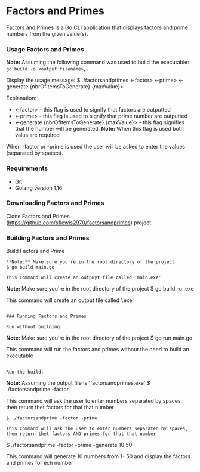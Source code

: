 # Factors and Primes
Factors and Primes is a Go CLI application that displays factors and prime numbers from the given value(s).

### Usage Factors and Primes
**Note:** Assuming the following command was used to build the executable: `go build -o <output filename>`, .

Display the usage message:
$ ./factorsandprimes <-factor> <-prime> <-generate {nbrOfItemsToGenerate} {maxValue}>

Explanation:
  * <-factor> - this flag is used to signify that factors are outputted 
  * <-prime> - this flag is used to signify that prime number are outputted
  * <-generate {nbrOfItemsToGenerate} {maxValue}> - this flag signifies that the number will be generated. **Note:** When this flag is used both valus are required

When -factor or -prime is used the user will be asked to enter the values (separated by spaces).

### Requirements

  * Git
  * Golang version 1.16

### Downloading Factors and Primes

Clone Factors and Primes (https://github.com/sflewis2970/factorsandprimes) project.

### Building Factors and Primes

Build Factors and Prime
```
**Note:** Make sure you're in the root directory of the project
$ go build main.go

This command will create an outpuyt file called 'main.exe'
```
**Note:** Make sure you're in the root directory of the project
$ go build -o <filename>.exe
  
This command will create an output file called '<filename>.exe'
```

### Running Factors and Primes

Run without building:
```
**Note:** Make sure you're in the root directory of the project
$ go run main.go

This command will run the factors and primes without the need to build an executable
```

Run the build:
```
**Note:** Assuming the output file is 'factorsandprimes.exe'
$ ./factorsandprime -factor

This command will ask the user to enter numbers separated by spaces, then return thet factors for that that number
```
$ ./factorsandprime -factor -prime

This command will ask the user to enter numbers separated by spaces, then return thet factors AND primes for that that number
```
$ ./factorsandprime -factor -prime -generate 10 50

This command will generate 10 numbers from 1- 50 and display the factors and primes for ech number
```
